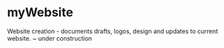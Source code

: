# myWebsite
Website creation - documents drafts, logos, design and updates to current website. ~ under construction

